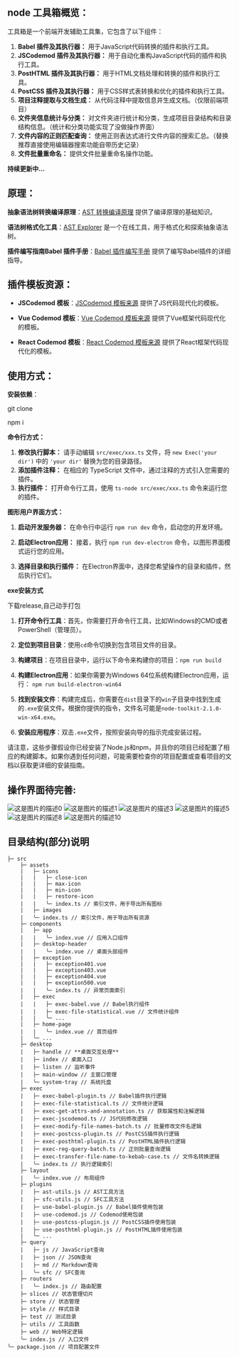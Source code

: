 ## **node 工具箱概览：**

工具箱是一个前端开发辅助工具集，它包含了以下组件：

1. **Babel 插件及其执行器：** 用于JavaScript代码转换的插件和执行工具。
2. **JSCodemod 插件及其执行器：** 用于自动化重构JavaScript代码的插件和执行工具。
3. **PostHTML 插件及其执行器：** 用于HTML文档处理和转换的插件和执行工具。
4. **PostCSS 插件及其执行器：** 用于CSS样式表转换和优化的插件和执行工具。
5. **项目注释提取与文档生成：** 从代码注释中提取信息并生成文档。（仅限前端项目）
6. **文件夹信息统计与分类：** 对文件夹进行统计和分类，生成项目目录结构和目录结构信息。（统计和分类功能实现了没做操作界面）
7. **文件内容的正则匹配查询：** 使用正则表达式进行文件内容的搜索汇总。（替换推荐直接使用编辑器搜索功能自带历史记录）
8. **文件批量重命名：** 提供文件批量重命名操作功能。

**持续更新中...**

## **原理：**

**抽象语法树转换编译原理**：[AST 转换编译原理](https://github.com/jamiebuilds/the-super-tiny-compiler) 提供了编译原理的基础知识。

**语法树格式化工具**：[AST Explorer](https://astexplorer.net/) 是一个在线工具，用于格式化和探索抽象语法树。

**插件编写指南Babel 插件手册**：[Babel 插件编写手册](https://github.com/jamiebuilds/babel-handbook) 提供了编写Babel插件的详细指导。

## **插件模板资源：**

- **JSCodemod 模板**：[JSCodemod 模板来源](https://github.com/cpojer/js-codemod) 提供了JS代码现代化的模板。

- **Vue Codemod 模板**：[Vue Codemod 模板来源](https://github.com/vuejs/vue-codemod) 提供了Vue框架代码现代化的模板。

- **React Codemod 模板**：[React Codemod 模板来源](https://github.com/reactjs/react-codemod) 提供了React框架代码现代化的模板。

## 使用方式：

**安装依赖**：

git clone

npm i 

**命令行方式：**

1. **修改执行脚本：** 请手动编辑 `src/exec/xxx.ts` 文件，将 `new Exec('your dir')` 中的 `'your dir'` 替换为您的目录路径。
2. **添加插件注释：** 在相应的 TypeScript 文件中，通过注释的方式引入您需要的插件。
3. **执行插件：** 打开命令行工具，使用 `ts-node src/exec/xxx.ts` 命令来运行您的插件。

**图形用户界面方式：**

1. **启动开发服务器：** 在命令行中运行 `npm run dev` 命令，启动您的开发环境。

2. **启动Electron应用：** 接着，执行 `npm run dev-electron` 命令，以图形界面模式运行您的应用。

3. **选择目录和执行插件：** 在Electron界面中，选择您希望操作的目录和插件，然后执行它们。

**exe安装方式**

  下载release,自己动手打包

1. **打开命令行工具**：首先，你需要打开命令行工具，比如Windows的CMD或者PowerShell（管理员）。

2. **定位到项目目录**：使用`cd`命令切换到包含项目文件的目录。

3. **构建项目**：在项目目录中，运行以下命令来构建你的项目：`npm run build`

4. **构建Electron应用**：如果你需要为Windows 64位系统构建Electron应用，运行：
   `npm run build-electron-win64`
   
5. **找到安装文件**：构建完成后，你需要在`dist`目录下的`win`子目录中找到生成的`.exe`安装文件。根据你提供的指令，文件名可能是`node-toolkit-2.1.0-win-x64.exe`。

6. **安装应用程序**：双击`.exe`文件，按照安装向导的指示完成安装过程。

请注意，这些步骤假设你已经安装了Node.js和npm，并且你的项目已经配置了相应的构建脚本。如果你遇到任何问题，可能需要检查你的项目配置或查看项目的文档以获取更详细的安装指南。

## **操作界面待完善:**

<img src="docs/images/desktop0.png" alt="这是图片的描述0">

<img src="docs/images/desktop1.png" alt="这是图片的描述1">

<img src="docs/images/desktop3.png" alt="这是图片的描述3">

<img src="docs/images/desktop5.png" alt="这是图片的描述5">

<img src="docs/images/desktop8.png" alt="这是图片的描述8">

<img src="docs/images/desktop10.png" alt="这是图片的描述10">




## 目录结构(部分)说明
```
├─ src
    ├─ assets
    |   ├─ icons
    |   |   ├─ close-icon
    |   |   ├─ max-icon
    |   |   ├─ min-icon
    |   |   ├─ restore-icon
    |   |   ╰─ index.ts // 索引文件，用于导出所有图标
    |   ├─ images
    |   ╰─ index.ts // 索引文件，用于导出所有资源
    ├─ components
    |   ├─ app
    |   |   ╰─ index.vue // 应用入口组件
    |   ├─ desktop-header
    |   |   ╰─ index.vue // 桌面头部组件
    |   ├─ exception
    |   |   ├─ exception401.vue
    |   |   ├─ exception403.vue
    |   |   ├─ exception404.vue
    |   |   ├─ exception500.vue
    |   |   ╰─ index.ts // 异常页面索引
    |   ├─ exec
    |   |   ├─ exec-babel.vue // Babel执行组件
    |   |   ├─ exec-file-statistical.vue // 文件统计组件
    |   |   ╰─ ...
    |   ├─ home-page
    |   |   ╰─ index.vue // 首页组件
    |   ╰─ ...
    ├─ desktop
    |   ├─ handle // **桌面交互处理**
    |   ├─ index // 桌面入口
    |   ├─ listen // 监听事件
    |   ├─ main-window // 主窗口管理
    |   ╰─ system-tray // 系统托盘
    ├─ exec
    |   ├─ exec-babel-plugin.ts // Babel插件执行逻辑
    |   ├─ exec-file-statistical.ts // 文件统计逻辑
    |   ├─ exec-get-attrs-and-annotation.ts // 获取属性和注解逻辑
    |   ├─ exec-jscodemod.ts // JS代码修改逻辑
    |   ├─ exec-modify-file-names-batch.ts // 批量修改文件名逻辑
    |   ├─ exec-postcss-plugin.ts // PostCSS插件执行逻辑
    |   ├─ exec-posthtml-plugin.ts // PostHTML插件执行逻辑
    |   ├─ exec-reg-query-batch.ts // 正则批量查询逻辑
    |   ├─ exec-transfer-file-name-to-kebab-case.ts // 文件名转换逻辑
    |   ╰─ index.ts // 执行逻辑索引
    ├─ layout
    |   ╰─ index.vue // 布局组件
    ├─ plugins
    |   ├─ ast-utils.js // AST工具方法
    |   ├─ sfc-utils.js // SFC工具方法
    |   ├─ use-babel-plugin.js // Babel插件使用包装
    |   ├─ use-codemod.js // Codemod使用包装
    |   ├─ use-postcss-plugin.js // PostCSS插件使用包装
    |   ├─ use-posthtml-plugin.js // PostHTML插件使用包装
    |   ╰─ ...
    ├─ query
    |   ├─ js // JavaScript查询
    |   ├─ json // JSON查询
    |   ├─ md // Markdown查询
    |   ╰─ sfc // SFC查询
    ├─ routers
    |   ╰─ index.js // 路由配置
    ├─ slices // 状态管理切片
    ├─ store // 状态管理
    ├─ style // 样式目录
    ├─ test // 测试目录
    ├─ utils // 工具函数
    ├─ web // Web特定逻辑
    ╰─ index.js // 入口文件
╰─ package.json // 项目配置文件
```
